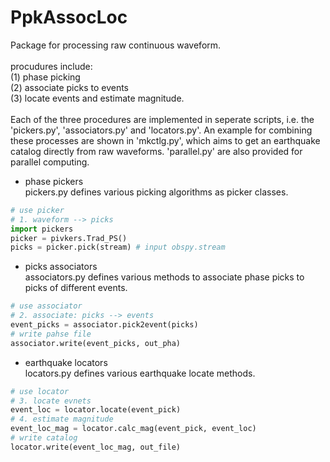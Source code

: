 # PpkAssocLoc

Package for processing raw continuous waveform. <br>
<br>
procudures include: <br>
(1) phase picking <br>
(2) associate picks to events <br>
(3) locate events and estimate magnitude. <br>
<br>
Each of the three procedures are implemented in seperate scripts, i.e. the 'pickers.py', 'associators.py' and 'locators.py'. An example for combining these processes are shown in 'mkctlg.py', which aims to get an earthquake catalog directly from raw waveforms. 'parallel.py' are also provided for parallel computing.
<br>
  
* phase pickers  
pickers.py defines various picking algorithms as picker classes. 
```python
# use picker
# 1. waveform --> picks
import pickers
picker = pivkers.Trad_PS()
picks = picker.pick(stream) # input obspy.stream
```
  
* picks associators  
associators.py defines various methods to associate phase picks to picks of different events.
```python
# use associator
# 2. associate: picks --> events
event_picks = associator.pick2event(picks)
# write pahse file
associator.write(event_picks, out_pha)
```
  
* earthquake locators  
locators.py defines various earthquake locate methods.
```python
# use locator
# 3. locate evnets
event_loc = locator.locate(event_pick)
# 4. estimate magnitude
event_loc_mag = locator.calc_mag(event_pick, event_loc)
# write catalog
locator.write(event_loc_mag, out_file)
```
